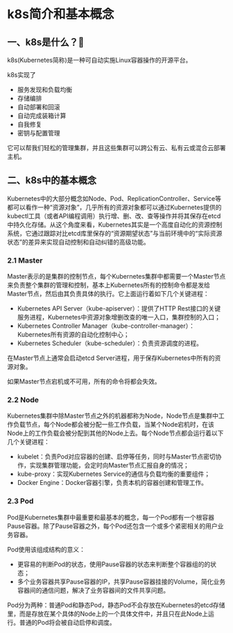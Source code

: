 # k8s简介和基本概念

## 一、k8s是什么？🧐

k8s(Kubernetes简称)是一种可自动实施Linux容器操作的开源平台。

k8s实现了

- 服务发现和负载均衡
- 存储编排
- 自动部署和回滚
- 自动完成装箱计算
- 自我修复
- 密钥与配置管理

它可以帮我们轻松的管理集群，并且这些集群可以跨公有云、私有云或混合云部署主机。

## 二、k8s中的基本概念

Kubernetes中的大部分概念如Node、Pod、ReplicationController、Service等都可以看作一种“资源对象”，几乎所有的资源对象都可以通过Kubernetes提供的kubectl工具（或者API编程调用）执行增、删、改、查等操作并将其保存在etcd中持久化存储。从这个角度来看，Kubernetes其实是一个高度自动化的资源控制系统，它通过跟踪对比etcd库里保存的“资源期望状态”与当前环境中的“实际资源状态”的差异来实现自动控制和自动纠错的高级功能。

### 2.1 Master

Master表示的是集群的控制节点，每个Kubernetes集群中都需要一个Master节点来负责整个集群的管理和控制，基本上Kubernetes所有的控制命令都是发给Master节点，然后由其负责具体的执行。它上面运行着如下几个关键进程：

- Kubernetes API Server（kube-apiserver）：提供了HTTP Rest接口的关键服务进程，Kubernetes中资源对象增删改查的唯一入口，集群控制的入口；
- Kubernetes Controller Manager（kube-controller-manager）：Kubernetes所有资源的自动化控制中心；
- Kubernetes Scheduler（kube-scheduler）：负责资源调度的进程。

在Master节点上通常会启动etcd Server进程，用于保存Kubernetes中所有的资源对象。

如果Master节点宕机或不可用，所有的命令将都会失效。

### 2.2 Node

Kubernetes集群中除Master节点之外的机器都称为Node，Node节点是集群中工作负载节点，每个Node都会被分配一些工作负载，当某个Node宕机时，在该Node上的工作负载会被分配到其他的Node上去。每个Node节点都会运行着以下几个关键进程：

- kubelet：负责Pod对应容器的创建、启停等任务，同时与Master节点密切协作，实现集群管理功能，会定时向Master节点汇报自身的情况；
- kube-proxy：实现Kubernetes Service的通信与负载均衡的重要组件；
- Docker Engine：Docker容器引擎，负责本机的容器创建和管理工作。

### 2.3 Pod

Pod是Kubernetes集群中最重要和最基本的概念，每一个Pod都有一个根容器Pause容器。除了Pause容器之外，每个Pod还包含一个或多个紧密相关的用户业务容器。

Pod使用该组成结构的意义：

- 更容易的判断Pod的状态，使用Pause容器的状态来判断整个容器组的的状态；
- 多个业务容器共享Pause容器的IP，共享Pause容器挂接的Volume，简化业务容器间的通信问题，解决了业务容器间的文件共享问题。

Pod分为两种：普通Pod和静态Pod，静态Pod不会存放在Kubernetes的etcd存储里，而是存放在某个具体的Node上的一个具体文件中，并且只在此Node上运行。普通的Pod将会被自动启停和调度。



















